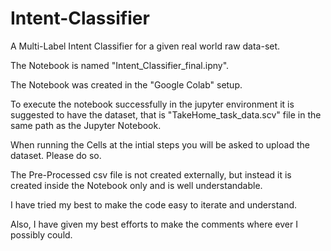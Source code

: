 # Intent-Classifier

A Multi-Label Intent Classifier for a given real world raw data-set.

The Notebook is named "Intent_Classifier_final.ipny".

The Notebook was created in the "Google Colab" setup.

To execute the notebook successfully in the jupyter environment it is suggested to have the dataset,
that is "TakeHome_task_data.scv" file in the same path as the Jupyter Notebook.

When running the Cells at the intial steps you will be asked to upload the dataset. Please do so.

The Pre-Processed csv file is not created externally, but instead it is created inside the Notebook only and is 
well understandable.

I have tried my best to make the code easy to iterate and understand.

Also, I have given my best efforts to make the comments where ever I possibly could.
